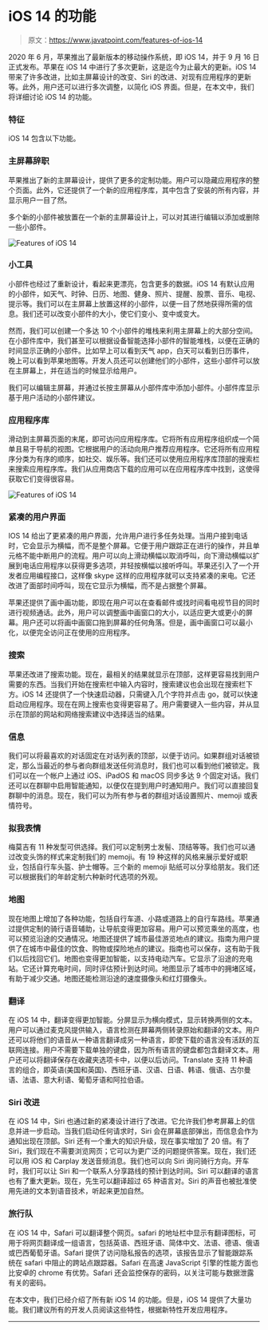 # iOS 14 的功能

> 原文：<https://www.javatpoint.com/features-of-ios-14>

2020 年 6 月，苹果推出了最新版本的移动操作系统，即 iOS 14，并于 9 月 16 日正式发布。苹果在 iOS 14 中进行了多次更新，这是迄今为止最大的更新。iOS 14 带来了许多改进，比如主屏幕设计的改变、Siri 的改进、对现有应用程序的更新等。此外，用户还可以进行多次调整，以简化 iOS 界面。但是，在本文中，我们将详细讨论 iOS 14 的功能。

### 特征

iOS 14 包含以下功能。

### 主屏幕辞职

苹果推出了新的主屏幕设计，提供了更多的定制功能。用户可以隐藏应用程序的整个页面。此外，它还提供了一个新的应用程序库，其中包含了安装的所有内容，并显示用户一目了然。

多个新的小部件被放置在一个新的主屏幕设计上，可以对其进行编辑以添加或删除一些小部件。

![Features of iOS 14](img/887eb0eed9371e1263b22cb5cfd5d9f7.png)

### 小工具

小部件也经过了重新设计，看起来更漂亮，包含更多的数据。iOS 14 有默认应用的小部件，如天气、时钟、日历、地图、健身、照片、提醒、股票、音乐、电视、提示等。我们可以在主屏幕上放置这样的小部件，以便一目了然地获得所需的信息。我们还可以改变小部件的大小，使它们变小、变中或变大。

然而，我们可以创建一个多达 10 个小部件的堆栈来利用主屏幕上的大部分空间。在小部件库中，我们甚至可以根据设备智能选择小部件的智能堆栈，以便在正确的时间显示正确的小部件。比如早上可以看到天气 app，白天可以看到日历事件，晚上可以看到苹果地图等。开发人员还可以创建他们的小部件，这些小部件可以放在主屏幕上，并在适当的时候显示给用户。

我们可以编辑主屏幕，并通过长按主屏幕从小部件库中添加小部件。小部件库显示基于用户活动的小部件建议。

### 应用程序库

滑动到主屏幕页面的末尾，即可访问应用程序库。它将所有应用程序组织成一个简单且易于导航的视图。它根据用户的活动向用户推荐应用程序。它还将所有应用程序分类为有序的顺序，如社交、娱乐等。我们还可以使用应用程序库顶部的搜索栏来搜索应用程序库。我们从应用商店下载的应用可以在应用程序库中找到，这使得获取它们变得很容易。

![Features of iOS 14](img/12e86ecd69cdb9b2be614d8fd236777b.png)

### 紧凑的用户界面

IOS 14 给出了更紧凑的用户界面，允许用户进行多任务处理。当用户接到电话时，它会显示为横幅，而不是整个屏幕。它便于用户跟踪正在进行的操作，并且单元格不能中断用户的流程。用户可以向上滑动横幅以取消呼叫，向下滑动横幅以扩展到电话应用程序以获得更多选项，并轻按横幅以接听呼叫。苹果还引入了一个开发者应用编程接口，这样像 skype 这样的应用程序就可以支持紧凑的来电。它还改进了面部时间呼叫，现在它显示为横幅，而不是占据整个屏幕。

苹果还提供了画中画功能，即现在用户可以在查看邮件或找时间看电视节目的同时进行视频通话。此外，用户可以调整画中画窗口的大小，以适应更大或更小的屏幕。用户还可以将画中画窗口拖到屏幕的任何角落。但是，画中画窗口可以最小化，以便完全访问正在使用的应用程序。

### 搜索

苹果还改进了搜索功能。现在，最相关的结果就显示在顶部，这样更容易找到用户需要的东西。当我们开始在搜索栏中输入内容时，搜索建议也会出现在搜索栏下方。iOS 14 还提供了一个快速启动器，只需键入几个字符并点击 go，就可以快速启动应用程序。现在在网上搜索也变得更容易了。用户需要键入一些内容，并从显示在顶部的网站和网络搜索建议中选择适当的结果。

### 信息

我们可以将最喜欢的对话固定在对话列表的顶部，以便于访问。如果群组对话被锁定，那么当最近的参与者向群组发送任何消息时，我们也可以看到他们被锁定。我们可以在一个帐户上通过 iOS、iPadOS 和 macOS 同步多达 9 个固定对话。我们还可以在群聊中启用智能通知，以便仅在提到用户时通知用户。我们可以直接回复群聊中的消息。现在，我们可以为所有参与者的群组对话设置照片、memoji 或表情符号。

### 拟我表情

梅莫吉有 11 种发型可供选择。我们可以定制男士发髻、顶结等等。我们也可以通过改变头饰的样式来定制我们的 memoji。有 19 种这样的风格来展示爱好或职业，包括自行车头盔、护士帽等。三个新的 memoji 贴纸可以分享给朋友。我们还可以根据我们的年龄定制六种新时代选项的外观。

### 地图

现在地图上增加了各种功能，包括自行车道、小路或道路上的自行车路线。苹果通过提供定制的骑行语音辅助，让导航变得更加容易。用户可以预览乘坐的高度，也可以预览沿途的交通情况。地图还提供了城市最佳游览地点的建议。指南为用户提供了在城市中最佳的饮食、购物或探险地点的建议。指南也可以保存，这有助于我们以后找回它们。地图也变得更加智能，以支持电动汽车。它显示了沿途的充电站。它还计算充电时间，同时评估预计到达时间。地图显示了城市中的拥堵区域，有助于减少交通。地图还能检测沿途的速度摄像头和红灯摄像头。

### 翻译

在 iOS 14 中，翻译变得更加智能。分屏显示为横向模式，显示转换两侧的文本。用户可以通过麦克风提供输入，语言检测在屏幕两侧转录原始和翻译的文本。用户还可以将他们的语音从一种语言翻译成另一种语言，即使下载的语言没有活跃的互联网连接。用户不需要下载单独的键盘，因为所有语言的键盘都包含翻译文本。用户还可以将翻译保存在收藏夹选项卡中，以便以后访问。Translate 支持 11 种语言的组合，即英语(美国和英国)、西班牙语、汉语、日语、韩语、俄语、古尔曼语、法语、意大利语、葡萄牙语和阿拉伯语。

### Siri 改进

在 iOS 14 中，Siri 也通过新的紧凑设计进行了改进。它允许我们参考屏幕上的信息并进一步启动。当我们启动任何请求时，Siri 会在屏幕底部弹出，而信息会作为通知出现在顶部。Siri 还有一个重大的知识升级，现在事实增加了 20 倍。有了 Siri，我们现在不需要浏览网页；它可以为更广泛的问题提供答案。现在，我们还可以用 iOS 和 Carplay 发送音频消息。我们也可以向 Siri 询问骑行方向。开车时，我们可以让 Siri 和一个联系人分享路线的预计到达时间。Siri 可以翻译的语言也有了重大更新。现在，先生可以翻译超过 65 种语言对。Siri 的声音也被批准使用先进的文本到语音技术，听起来更加自然。

### 旅行队

在 iOS 14 中，Safari 可以翻译整个网页。safari 的地址栏中显示有翻译图标，可用于将网页翻译成一组语言，包括英语、西班牙语、简体中文、法语、德语、俄语或巴西葡萄牙语。Safari 提供了访问隐私报告的选项，该报告显示了智能跟踪系统在 safari 中阻止的跨站点跟踪器。Safari 在高速 JavaScript 引擎的性能方面也比安卓的 chrome 有优势。Safari 还会监控保存的密码，以关注可能与数据泄露有关的密码。

在本文中，我们已经介绍了所有新 iOS 14 的功能。但是，iOS 14 提供了大量功能。我们建议所有的开发人员阅读这些特性，根据新特性开发应用程序。

* * *